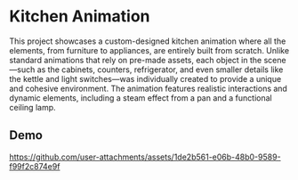 # Kitchen Animation
This project showcases a custom-designed kitchen animation where all the elements, from furniture to appliances, are entirely built from scratch. Unlike standard animations that rely on pre-made assets, each object in the scene—such as the cabinets, counters, refrigerator, and even smaller details like the kettle and light switches—was individually created to provide a unique and cohesive environment. The animation features realistic interactions and dynamic elements, including a steam effect from a pan and a functional ceiling lamp.
## Demo
https://github.com/user-attachments/assets/1de2b561-e06b-48b0-9589-f99f2c874e9f

